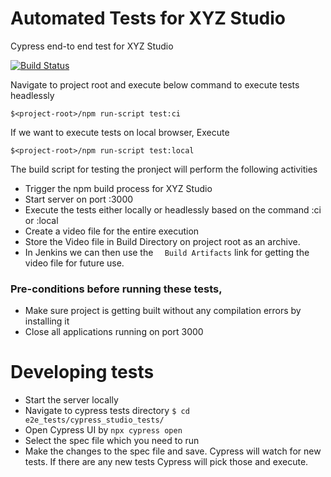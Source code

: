 # Automated Tests for XYZ Studio 

Cypress end-to end test for XYZ Studio 

[![Build Status](https://travis-ci.org/cpandit201/Studio_Tests.svg?branch=master)](https://travis-ci.org/cpandit201/Studio_Tests)

Navigate to project root and execute below command to execute tests headlessly

`$<project-root>/npm run-script test:ci` 

If we want to execute tests on local browser, Execute 

`$<project-root>/npm run-script test:local` 

The build script for testing the pronject will perform the following activities
- Trigger the npm build process for XYZ Studio
- Start server on port :3000
- Execute the tests either locally or headlessly based on the command :ci or :local
- Create a video file for the entire execution
- Store the Video file in Build Directory on project root as an archive.
- In Jenkins we can then use the `	Build Artifacts`  link for getting the video file for future use.


### Pre-conditions before running these tests, 
- Make sure project is getting built without any compilation errors by installing it
- Close all applications running on port 3000


# Developing tests 
- Start the server locally
- Navigate to cypress tests directory
`$ cd e2e_tests/cypress_studio_tests/`
- Open Cypress UI by 
`npx cypress open`
- Select the spec file which you need to run
- Make the changes to the spec file and save. Cypress will watch for new tests. If there are any new tests Cypress will pick those and execute.
